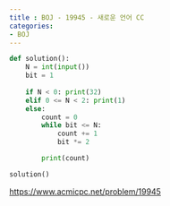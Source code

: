 ```yaml
---
title : BOJ - 19945 - 새로운 언어 CC
categories:
- BOJ
---
```


```python
def solution():
    N = int(input())
    bit = 1
     
    if N < 0: print(32)
    elif 0 <= N < 2: print(1)
    else:
        count = 0
        while bit <= N:
            count += 1
            bit *= 2

        print(count)

solution()
```

https://www.acmicpc.net/problem/19945
